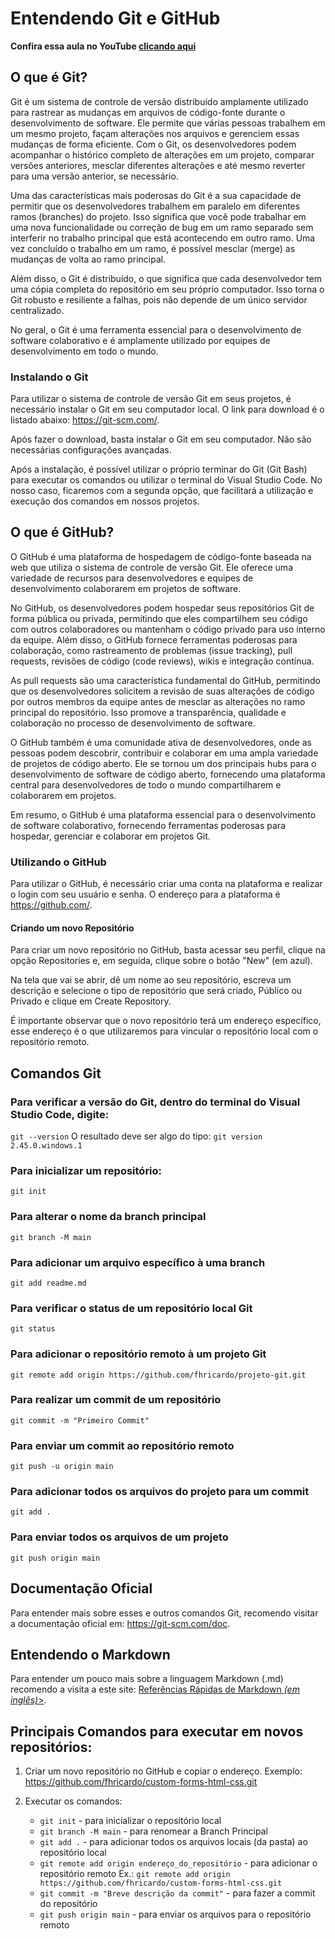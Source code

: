 # Entendendo Git e GitHub

**Confira essa aula no YouTube <a href="https://youtu.be/anr9aDIJ3YM" target="_blank" title="Aula sobre git e GitHub no YouTube">clicando aqui</a>**

## O que é Git?

Git é um sistema de controle de versão distribuído amplamente utilizado para rastrear as mudanças em arquivos de código-fonte durante o desenvolvimento de software. Ele permite que várias pessoas trabalhem em um mesmo projeto, façam alterações nos arquivos e gerenciem essas mudanças de forma eficiente. Com o Git, os desenvolvedores podem acompanhar o histórico completo de alterações em um projeto, comparar versões anteriores, mesclar diferentes alterações e até mesmo reverter para uma versão anterior, se necessário.

Uma das características mais poderosas do Git é a sua capacidade de permitir que os desenvolvedores trabalhem em paralelo em diferentes ramos (branches) do projeto. Isso significa que você pode trabalhar em uma nova funcionalidade ou correção de bug em um ramo separado sem interferir no trabalho principal que está acontecendo em outro ramo. Uma vez concluído o trabalho em um ramo, é possível mesclar (merge) as mudanças de volta ao ramo principal.

Além disso, o Git é distribuído, o que significa que cada desenvolvedor tem uma cópia completa do repositório em seu próprio computador. Isso torna o Git robusto e resiliente a falhas, pois não depende de um único servidor centralizado.

No geral, o Git é uma ferramenta essencial para o desenvolvimento de software colaborativo e é amplamente utilizado por equipes de desenvolvimento em todo o mundo.

### Instalando o Git

Para utilizar o sistema de controle de versão Git em seus projetos, é necessário instalar o Git em seu computador local.
O link para download é o listado abaixo:
<a href="https://git-scm.com/" target="_blank" title="Download do Git">https://git-scm.com/</a>.

Após fazer o download, basta instalar o Git em seu computador. Não são necessárias configurações avançadas.

Após a instalação, é possível utilizar o próprio terminar do Git (Git Bash) para executar os comandos ou utilizar o terminal do Visual Studio Code. No nosso caso, ficaremos com a segunda opção, que facilitará a utilização e execução dos comandos em nossos projetos.

## O que é GitHub?

O GitHub é uma plataforma de hospedagem de código-fonte baseada na web que utiliza o sistema de controle de versão Git. Ele oferece uma variedade de recursos para desenvolvedores e equipes de desenvolvimento colaborarem em projetos de software.

No GitHub, os desenvolvedores podem hospedar seus repositórios Git de forma pública ou privada, permitindo que eles compartilhem seu código com outros colaboradores ou mantenham o código privado para uso interno da equipe. Além disso, o GitHub fornece ferramentas poderosas para colaboração, como rastreamento de problemas (issue tracking), pull requests, revisões de código (code reviews), wikis e integração contínua.

As pull requests são uma característica fundamental do GitHub, permitindo que os desenvolvedores solicitem a revisão de suas alterações de código por outros membros da equipe antes de mesclar as alterações no ramo principal do repositório. Isso promove a transparência, qualidade e colaboração no processo de desenvolvimento de software.

O GitHub também é uma comunidade ativa de desenvolvedores, onde as pessoas podem descobrir, contribuir e colaborar em uma ampla variedade de projetos de código aberto. Ele se tornou um dos principais hubs para o desenvolvimento de software de código aberto, fornecendo uma plataforma central para desenvolvedores de todo o mundo compartilharem e colaborarem em projetos.

Em resumo, o GitHub é uma plataforma essencial para o desenvolvimento de software colaborativo, fornecendo ferramentas poderosas para hospedar, gerenciar e colaborar em projetos Git.

### Utilizando o GitHub

Para utilizar o GitHub, é necessário criar uma conta na plataforma e realizar o login com seu usuário e senha.
O endereço para a plataforma é <a href="https://github.com/" target="_blank" title="https://github.com/">https://github.com/</a>.

#### Criando um novo Repositório

Para criar um novo repositório no GitHub, basta acessar seu perfil, clique na opção Repositories e, em seguida, clique sobre o botão "New" (em azul).

Na tela que vai se abrir, dê um nome ao seu repositório, escreva um descrição e selecione o tipo de repositório que será criado, Público ou Privado e clique em Create Repository.

É importante observar que o novo repositório terá um endereço específico, esse endereço é o que utilizaremos para vincular o repositório local com o repositório remoto.

## Comandos Git

### Para verificar a versão do Git, dentro do terminal do Visual Studio Code, digite:

`git --version`
O resultado deve ser algo do tipo:
`git version 2.45.0.windows.1`

### Para inicializar um repositório:

`git init`

### Para alterar o nome da branch principal

`git branch -M main`

### Para adicionar um arquivo específico à uma branch

`git add readme.md`

### Para verificar o status de um repositório local Git

`git status`

### Para adicionar o repositório remoto à um projeto Git

`git remote add origin https://github.com/fhricardo/projeto-git.git`

### Para realizar um commit de um repositório

`git commit -m "Primeiro Commit"`

### Para enviar um commit ao repositório remoto

`git push -u origin main`

### Para adicionar todos os arquivos do projeto para um commit

`git add .`

### Para enviar todos os arquivos de um projeto

`git push origin main`

## Documentação Oficial

Para entender mais sobre esses e outros comandos Git, recomendo visitar a documentação oficial em:
<a href="https://git-scm.com/doc" target="_blank" title="https://git-scm.com/doc">https://git-scm.com/doc</a>.

## Entendendo o Markdown

Para entender um pouco mais sobre a linguagem Markdown (.md) recomendo a visita a este site:
<a href="https://wordpress.com/support/markdown-quick-reference/" target="_blank" title="Referências Rápidas de Markdown (em inglês)">Referências Rápidas de Markdown <em>(em inglês)</em>></a>.

## Principais Comandos para executar em novos repositórios:

1. Criar um novo repositório no GitHub e copiar o endereço.
   Exemplo: https://github.com/fhricardo/custom-forms-html-css.git

2. Executar os comandos:
   - `git init` - para inicializar o repositório local
   - `git branch -M main` - para renomear a Branch Principal
   - `git add .` - para adicionar todos os arquivos locais (da pasta) ao repositório local
   - `git remote add origin endereço_do_repositório` - para adicionar o repositório remoto
     Ex.: `git remote add origin https://github.com/fhricardo/custom-forms-html-css.git`
   - `git commit -m "Breve descrição da commit"` - para fazer a commit do repositório
   - `git push origin main` - para enviar os arquivos para o repositório remoto
